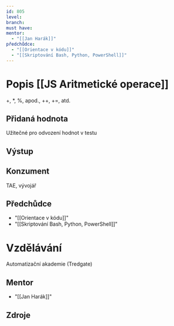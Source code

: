 ```yaml
---
id: 805
level: 
branch: 
must have: 
mentor: 
  - "[[Jan Harák]]"
předchůdce: 
  - "[[Orientace v kódu]]"
  - "[[Skriptování Bash, Python, PowerShell]]"
---
```



# Popis [[JS Aritmetické operace]]
+, *, %, apod., ++, +=, atd.

## Přidaná hodnota
Užitečné pro odvození hodnot v testu

## Výstup


## Konzument
TAE, vývojář

## Předchůdce

  - "[[Orientace v kódu]]"
  - "[[Skriptování Bash, Python, PowerShell]]"

# Vzdělávání
Automatizační akademie (Tredgate)

## Mentor

  - "[[Jan Harák]]"

## Zdroje